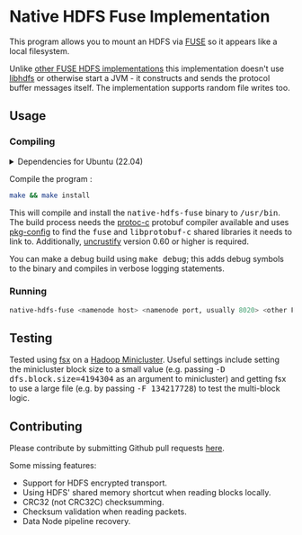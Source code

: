 # Native HDFS Fuse Implementation

This program allows you to mount an HDFS via [FUSE](http://fuse.sourceforge.net) so it appears like a local filesystem. 

Unlike [other FUSE HDFS implementations](https://wiki.apache.org/hadoop/MountableHDFS) this implementation doesn't use [libhdfs](https://wiki.apache.org/hadoop/LibHDFS) or otherwise start a JVM - it constructs and sends the protocol buffer messages itself. The implementation supports random file writes too.

## Usage

### Compiling

<details closed>
<summary>Dependencies for Ubuntu (22.04)</summary>

```bash
sudo apt-get install -y pkgconf libfuse-dev libprotobuf-c-dev libprotobuf-dev protobuf-c-compiler uncrustify
```

</details>

Compile the program :

```sh
make && make install
```

This will compile and install the <tt>native-hdfs-fuse</tt> binary to <tt>/usr/bin</tt>. The build process needs the [protoc-c](https://github.com/protobuf-c/protobuf-c) protobuf compiler available and uses [pkg-config](http://www.freedesktop.org/wiki/Software/pkg-config) to find the <tt>fuse</tt> and <tt>libprotobuf-c</tt> shared libraries it needs to link to. Additionally, [uncrustify](https://github.com/uncrustify/uncrustify) version 0.60 or higher is required.

You can make a debug build using <tt>make debug</tt>; this adds debug symbols to the binary and compiles in verbose logging statements.

### Running

```sh
native-hdfs-fuse <namenode host> <namenode port, usually 8020> <other FUSE arguments, including mount directory>
```

## Testing

Tested using [fsx](http://svnweb.freebsd.org/base/head/tools/regression/fsx) on a [Hadoop Minicluster](https://hadoop.apache.org/docs/r2.3.0/hadoop-project-dist/hadoop-common/CLIMiniCluster.html). Useful settings include setting the minicluster block size to a small value (e.g. passing <tt>-D dfs.block.size=4194304</tt> as an argument to minicluster) and getting fsx to use a large file (e.g. by passing <tt> -F 134217728</tt>) to test the multi-block logic.

## Contributing

Please contribute by submitting Github pull requests [here](???).

Some missing features:

- Support for HDFS encrypted transport.
- Using HDFS' shared memory shortcut when reading blocks locally.
- CRC32 (not CRC32C) checksumming.
- Checksum validation when reading packets.
- Data Node pipeline recovery.
